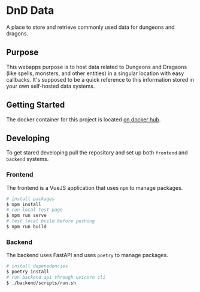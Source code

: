 # DnD Data

A place to store and retrieve commonly used data for dungeons and dragons.

## Purpose

This webapps purpose is to host data related to Dungeons and Dragaons (like spells, monsters, and other entities) in a singular location with easy callbacks. It's supposed to be a quick reference to this information stored in your own self-hosted data systems.

## Getting Started

The docker container for this project is located [on docker hub](https://hub.docker.com/repository/docker/zachmyers3/dnd-data).

## Developing

To get stared developing pull the repository and set up both `frontend` and `backend` systems.

### Frontend

The frontend is a VueJS application that uses `npm` to manage packages.

```bash
# install packages
$ npm install
# run local test page
$ npm run serve
# test local build before pushing
$ npm run build
```

### Backend

The backend uses FastAPI and uses `poetry` to manage packages.

```bash
# install depenedencies
$ poetry install
# run backend api through uvicorn cli
$ ./backend/scripts/run.sh
```
